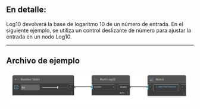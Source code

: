 ## En detalle:
Log10 devolverá la base de logaritmo 10 de un número de entrada. En el siguiente ejemplo, se utiliza un control deslizante de número para ajustar la entrada en un nodo Log10.
___
## Archivo de ejemplo

![Log10](./DSCore.Math.Log10_img.jpg)

